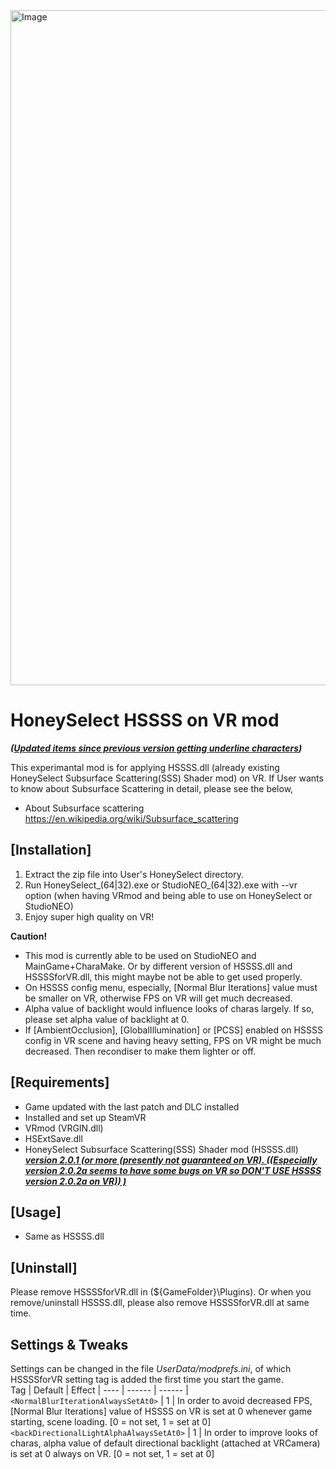 <img width="1920" height="1080" alt="Image" src="https://github.com/user-attachments/assets/bb9160fb-8cad-4843-b9cf-e4f6560b2435" />

# HoneySelect HSSSS on VR mod

***(<ins>Updated items since previous version getting underline characters</ins>)***

This experimantal mod is for applying HSSSS.dll (already existing HoneySelect Subsurface Scattering(SSS) Shader mod) on VR.
If User wants to know about Subsurface Scattering in detail, please see the below,

- About Subsurface scattering
https://en.wikipedia.org/wiki/Subsurface_scattering


## [Installation]
1. Extract the zip file into User's HoneySelect directory.
2. Run HoneySelect_(64|32).exe or StudioNEO_(64|32).exe with --vr option (when having VRmod and being able to use on HoneySelect or StudioNEO)
3. Enjoy super high quality on VR!

**Caution!** 
- This mod is currently able to be used on StudioNEO and MainGame+CharaMake.
  Or by different version of HSSSS.dll and HSSSSforVR.dll, this might maybe not be able to get used properly.
- On HSSSS config menu, especially, [Normal Blur Iterations] value must be smaller on VR, 
  otherwise FPS on VR will get much decreased.
- Alpha value of backlight would influence looks of charas largely.
  If so, please set alpha value of backlight at 0.
- If [AmbientOcclusion], [GlobalIllumination] or [PCSS] enabled on HSSSS config in VR scene and having heavy setting, FPS on VR might be much decreased.
  Then recondiser to make them lighter or off.


## [Requirements]
- Game updated with the last patch and DLC installed
- Installed and set up SteamVR
- VRmod (VRGIN.dll)
- HSExtSave.dll
- HoneySelect Subsurface Scattering(SSS) Shader mod (HSSSS.dll)
  ***<ins>version 2.0.1 (or more (presently not guaranteed on VR). ((Especially version 2.0.2a seems to have some bugs on VR so DON'T USE HSSSS version 2.0.2a on VR)) )</ins>***


## [Usage]
- Same as HSSSS.dll

## [Uninstall]
Please remove HSSSSforVR.dll in (${GameFolder}\Plugins). Or when you remove/uninstall HSSSS.dll, please also remove HSSSSforVR.dll at same time.

## Settings & Tweaks
Settings can be changed in the file *UserData/modprefs.ini*, of which HSSSSforVR setting tag is added the first time you start the game.  
Tag      | Default | Effect |
----     | ------  | ------ |
`<NormalBlurIterationAlwaysSetAt0>` | 1 | In order to avoid decreased FPS,  [Normal Blur Iterations] value of HSSSS on VR is set at 0 whenever game starting, scene loading. [0 = not set, 1 = set at 0]
`<backDirectionalLightAlphaAlwaysSetAt0>` | 1 | In order to improve looks of charas, alpha value of default directional backlight (attached at VRCamera) is set at 0 always on VR. [0 = not set, 1 = set at 0]
